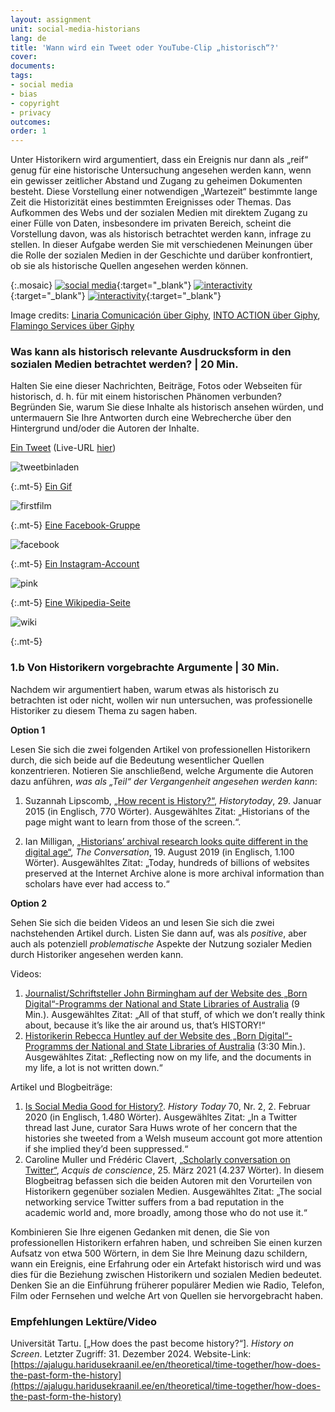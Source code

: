 ```yaml
---
layout: assignment
unit: social-media-historians
lang: de
title: 'Wann wird ein Tweet oder YouTube-Clip „historisch“?'
cover:
documents:
tags:
- social media
- bias
- copyright
- privacy
outcomes:
order: 1
---
```


Unter Historikern wird argumentiert, dass ein Ereignis nur dann als „reif“ genug für eine historische Untersuchung angesehen werden kann, wenn ein gewisser zeitlicher Abstand und Zugang zu geheimen Dokumenten besteht. Diese Vorstellung einer notwendigen „Wartezeit“ bestimmte lange Zeit die Historizität eines bestimmten Ereignisses oder Themas. Das Aufkommen des Webs und der sozialen Medien mit direktem Zugang zu einer Fülle von Daten, insbesondere im privaten Bereich, scheint die Vorstellung davon, was als historisch betrachtet werden kann, infrage zu stellen. In dieser Aufgabe werden Sie mit verschiedenen Meinungen über die Rolle der sozialen Medien in der Geschichte und darüber konfrontiert, ob sie als historische Quellen angesehen werden können.

{:.mosaic}
[![social media](https://media.giphy.com/media/rB8CbdO6xSJofmOAKL/giphy.webp "Linaria Comunicación über Giphy")](https://giphy.com/gifs/comunicacion-linaria-linariacomunicacion-rB8CbdO6xSJofmOAKL){:target="_blank"}
[![interactivity](https://media.giphy.com/media/gIMdqhwG5Xa45Mb2Ex/giphy.webp "INTO ACTION über Giphy")](https://giphy.com/gifs/IntoAction-covid-fake-news-misinformation-gIMdqhwG5Xa45Mb2Ex){:target="_blank"}
[![interactivity](https://media.giphy.com/media/jQmn1Dkw55R3cjm3eC/giphy.webp "Flamingo Services über Giphy")](https://giphy.com/gifs/instagram-hearts-likes-jQmn1Dkw55R3cjm3eC){:target="_blank"}

Image credits:
[Linaria Comunicación über Giphy](https://media.giphy.com/media/rB8CbdO6xSJofmOAKL/giphy.gif),
[INTO ACTION über Giphy](https://media.giphy.com/media/gIMdqhwG5Xa45Mb2Ex/giphy.gif),
[Flamingo Services über Giphy](https://media.giphy.com/media/jQmn1Dkw55R3cjm3eC/giphy.gif)

<!-- more -->

<!-- briefing-student -->

### Was kann als historisch relevante Ausdrucksform in den sozialen Medien betrachtet werden? | 20 Min.
<!-- section-contents -->

Halten Sie eine dieser Nachrichten, Beiträge, Fotos oder Webseiten für historisch, d. h. für mit einem historischen Phänomen verbunden? Begründen Sie, warum Sie diese Inhalte als historisch ansehen würden, und untermauern Sie Ihre Antworten durch eine Webrecherche über den Hintergrund und/oder die Autoren der Inhalte.


[Ein Tweet](https://www.bbc.com/news/technology-13257940) (Live-URL [hier](https://twitter.com/reallyvirtual/status/64780730286358528)) 

![tweetbinladen](../../../assets/images/social-media/tweetbinladen.png)

{:.mt-5}
[Ein Gif](https://media.giphy.com/media/LMeVjYYdUkOoE/giphy.gif)

![firstfilm](../../../assets/images/social-media/firstfilm.gif)

{:.mt-5}
[Eine Facebook-Gruppe](https://www.facebook.com/groups/1500687070143366)

![facebook](../../../assets/images/social-media/facebook.png)

{:.mt-5}
[Ein Instagram-Account](https://www.instagram.com/lgbt_history/)

![pink](../../../assets/images/social-media/pink.png)

{:.mt-5}
[Eine Wikipedia-Seite](https://en.wikipedia.org/wiki/List_of_female_explorers_and_travelers)

![wiki](../../../assets/images/social-media/wiki.png)

{:.mt-5}

<!-- section -->

### 1.b Von Historikern vorgebrachte Argumente | 30 Min.
<!-- section-contents -->
Nachdem wir argumentiert haben, warum etwas als historisch zu betrachten ist oder nicht, wollen wir nun untersuchen, was professionelle Historiker zu diesem Thema zu sagen haben.

**Option 1**

Lesen Sie sich die zwei folgenden Artikel von professionellen Historikern durch, die sich beide auf die Bedeutung wesentlicher Quellen konzentrieren. Notieren Sie anschließend, welche Argumente die Autoren dazu anführen, *was als „Teil“ der Vergangenheit angesehen werden kann*:

1.	Suzannah Lipscomb, [„How recent is History?“](https://www.historytoday.com/how-recent-history), *Historytoday*, 29. Januar 2015 (in Englisch, 770 Wörter).
Ausgewähltes Zitat: „Historians of the page might want to learn from those of the screen.“.

2.	Ian Milligan, [„Historians’ archival research looks quite different in the digital age“](https://theconversation.com/historians-archival-research-looks-quite-different-in-the-digital-age-121096), *The Conversation*, 19. August 2019 (in Englisch, 1.100 Wörter).
Ausgewähltes Zitat: „Today, hundreds of billions of websites preserved at the Internet Archive alone is more archival information than scholars have ever had access to.“

**Option 2**

Sehen Sie sich die beiden Videos an und lesen Sie sich die zwei nachstehenden Artikel durch. Listen Sie dann auf, was als *positive*, aber auch als potenziell *problematische* Aspekte der Nutzung sozialer Medien durch Historiker angesehen werden kann.

Videos:

1.	[Journalist/Schriftsteller John Birmingham auf der Website des „Born Digital“-Programms der National and State Libraries of Australia](https://youtu.be/p9BmO-HLcVk) (9 Min.). 
Ausgewähltes Zitat: „All of that stuff, of which we don’t really think about, because it’s like the air around us, that’s HISTORY!“
2.	[Historikerin Rebecca Huntley auf der Website des „Born Digital“-Programms der National and State Libraries of Australia](https://www.youtube.com/watch?v=hR9VQPfNHaE&feature=youtu.be) (3:30 Min.). Ausgewähltes Zitat: „Reflecting now on my life, and the documents in my life, a lot is not written down.“

Artikel und Blogbeiträge:

1.	[Is Social Media Good for History?](https://www.historytoday.com/archive/head-head/social-media-good-history). *History Today* 70, Nr. 2, 2. Februar 2020 (in Englisch, 1.480 Wörter). 
Ausgewähltes Zitat: „In a Twitter thread last June, curator Sara Huws wrote of her concern that the histories she tweeted from a Welsh museum account got more attention if she implied they’d been suppressed.“
2.	Caroline Muller und Frédéric Clavert, [„Scholarly conversation on Twitter“](https://consciences.hypotheses.org/2721), *Acquis de conscience*, 25. März 2021 (4.237 Wörter). 
In diesem Blogbeitrag befassen sich die beiden Autoren mit den Vorurteilen von Historikern gegenüber sozialen Medien. Ausgewähltes Zitat: „The social networking service Twitter suffers from a bad reputation in the academic world and, more broadly, among those who do not use it.“

Kombinieren Sie Ihre eigenen Gedanken mit denen, die Sie von professionellen Historikern erfahren haben, und schreiben Sie einen kurzen Aufsatz von etwa 500 Wörtern, in dem Sie Ihre Meinung dazu schildern, wann ein Ereignis, eine Erfahrung oder ein Artefakt historisch wird und was dies für die Beziehung zwischen Historikern und sozialen Medien bedeutet. Denken Sie an die Einführung früherer populärer Medien wie Radio, Telefon, Film oder Fernsehen und welche Art von Quellen sie hervorgebracht haben.

<!-- section -->

### Empfehlungen Lektüre/Video
<!-- section-contents -->
Universität Tartu. [„How does the past become history?“]. *History on Screen*. Letzter Zugriff: 31. Dezember 2024. Website-Link: [https://ajalugu.haridusekraanil.ee/en/theoretical/time-together/how-does-the-past-form-the-history](https://ajalugu.haridusekraanil.ee/en/theoretical/time-together/how-does-the-past-form-the-history)


<!-- briefing-teacher -->
